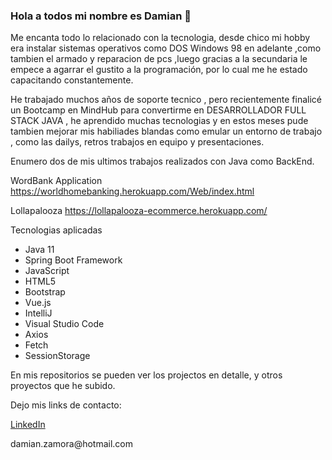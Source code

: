 ### Hola a todos mi nombre es Damian  👋


Me encanta todo lo relacionado con la tecnologia, desde chico mi hobby era instalar sistemas operativos como DOS Windows 98 en adelante ,como tambien el armado y reparacion de pcs ,luego gracias a la secundaria le empece a agarrar el gustito a la programación, por lo cual me he estado capacitando constantemente.

He trabajado muchos años de soporte tecnico , pero recientemente finalicé un Bootcamp en MindHub para convertirme en DESARROLLADOR FULL STACK JAVA , he aprendido muchas tecnologias y en estos meses pude tambien mejorar mis habiliades blandas como emular un entorno de trabajo , como las dailys, retros trabajos en equipo y presentaciones.

Enumero dos de mis ultimos trabajos realizados con Java como BackEnd.

WordBank Application
https://worldhomebanking.herokuapp.com/Web/index.html

Lollapalooza
https://lollapalooza-ecommerce.herokuapp.com/


Tecnologias aplicadas

  <ul >
  <li>Java 11</li>
  <li>Spring Boot Framework</li>
  <li>JavaScript</li>
  <li>HTML5</li>
  <li>Bootstrap</li>
  <li>Vue.js</li>
  <li>IntelliJ</li>
  <li>Visual Studio Code</li>
  <li>Axios</li>
  <li>Fetch</li>
  <li>SessionStorage</li>
  </ul>

En mis repositorios se pueden ver los projectos en detalle, y otros proyectos que he subido.

Dejo mis links de contacto:

<a href="https://www.linkedin.com/in/damian-zamora/">LinkedIn</a>
<p>damian.zamora@hotmail.com</p>


<!--
**damianzamora/damianzamora** is a ✨ _special_ ✨ repository because its `README.md` (this file) appears on your GitHub profile.

Here are some ideas to get you started:

- 🔭 I’m currently working on ...
- 🌱 I’m currently learning ...
- 👯 I’m looking to collaborate on ...
- 🤔 I’m looking for help with ...
- 💬 Ask me about ...
- 📫 How to reach me: ...
- 😄 Pronouns: ...
- ⚡ Fun fact: ...
-->
